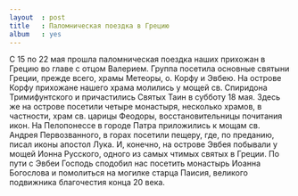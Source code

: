```yaml
---
layout  : post
title   : Паломническая поездка в Грецию
album   : yes
---
```

С 15 по 22 мая прошла паломническая поездка наших прихожан в Грецию во главе с отцом Валерием. Группа посетила основные святыни Греции, прежде всего, храмы Метеоры, о. Корфу и Эвбею. На острове Корфу прихожане нашего храма молились у мощей св. Спиридона Тримифунтского и причастились Святых Таин в субботу 18 мая. Здесь же на острове посетили четыре монастыря, несколько храмов, в частности, храм св. царицы Феодоры, восстановительницы почитания икон. На Пелопонессе в городе Патра приложились к мощам св. Андрея Первозванного, в горах посетили пещеру, где, по преданию, писал иконы апостол Лука. И, конечно, на острове Эвбея побывали у мощей Ионна Русского, одного из самых чтимых святых в Греции. По пути с Эвбеи Господь сподобил нас посетить монастырь Иоанна Богослова и помолиться на могилке старца Паисия, великого подвижника благочестия конца 20 века.
